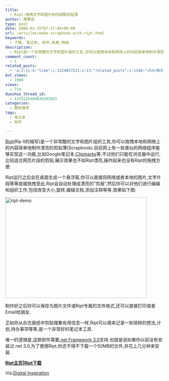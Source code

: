 ```yaml
---
title:
  - Ript:拖拽文字和图片制作超酷剪贴薄
author: 摩摩诘
type: post
date: 2008-02-15T07:27:04+00:00
url: /articles/make-scrapbook-with-ript.html
keywords:
  - 下载, 笔记本, 软件,免费,特效
description:
  - Ript是一个非常酷的文字和图片组织工具,你可以拖拽本地和网络上的内容简单地制作漂亮的剪贴薄(Scrapbook).目前网上有一些类似的网络程序能够实现这一功能,比如Google笔记本,Clipmarks等,不过他们只能在浏览器中运行,比较适合网页片段的剪贴,展示效果也不如Ript漂亮,操作起来也没有Ript的拖拽方便.
comment_count:
  - 1
related_posts:
  - 'a:2:{s:4:"time";i:1224857221;s:13:"related_posts";s:1348:"<h3>相关日志</h3><ul class="related_post"><li><a href="http://www.digglife.cn/articles/custom-windows-interface-tools.html" title="9个工具打造焕然一新的Windows界面">9个工具打造焕然一新的Windows界面</a></li><li><a href="http://www.digglife.cn/articles/convert-powerpoint-flash.html" title="免费将Powerpoint转换为Flash">免费将Powerpoint转换为Flash</a></li><li><a href="http://www.digglife.cn/articles/air-applications-for-bloggers.html" title="适合博客使用的7个Adobe AIR程序">适合博客使用的7个Adobe AIR程序</a></li><li><a href="http://www.digglife.cn/articles/starburn.html" title="免费刻录软件Starbun,不仅仅是刻录">免费刻录软件Starbun,不仅仅是刻录</a></li><li><a href="http://www.digglife.cn/articles/clean-up-desktop-improve-productivity-2.html" title="彻底清空桌面,让启动程序更加高效Part.2">彻底清空桌面,让启动程序更加高效Part.2</a></li><li><a href="http://www.digglife.cn/articles/clean-up-desktop-improve-productivity-1.html" title="彻底清空桌面,让启动程序更加高效Part.1">彻底清空桌面,让启动程序更加高效Part.1</a></li><li><a href="http://www.digglife.cn/articles/free-clipboard-manager-clipx.html" title="小巧的Windows剪切板管理器:ClipX">小巧的Windows剪切板管理器:ClipX</a></li></ul>";}'
bot_views:
  - 1900
views:
  - 719
duoshuo_thread_id:
  - 1154125469839262025
categories:
  - 酷软推荐
tags:
  - 笔记本
  - 软件

---
```

<a href="http://www.ript.com/" title="Ript" target="_blank">Ript</a>(Rip It的缩写)是一个非常酷的文字和图片组织工具,你可以拖拽本地和网络上的内容简单地制作漂亮的剪贴薄(Scrapbook).目前网上有一些类似的网络程序能够实现这一功能,比如Google笔记本,<a href="http://clipmarks.com/" title="Clipmarks" target="_blank">Clipmarks</a>等,不过他们只能在浏览器中运行,比较适合网页片段的剪贴,展示效果也不如Ript漂亮,操作起来也没有Ript的拖拽方便.

Ript运行之后会在桌面生成一个悬浮窗,你可以直接将网络或者本地的图片,文字片段等等直接拖拽至此,Ript会自动处理成漂亮的&#8221;剪报&#8221;,然后你可以对他们进行编辑和组织工作,包括改变大小,旋转,编辑文档,添加注释等等.效果如下图:

<!--more-->


  
<!--more-->

<a href="https://www.digglife.net/wp-content/uploads/3/379/2008/02/ript-demo.png" target="_blank"><img src="http://digglife.qiniudn.com/wp-content/uploads/3/379/2008/02/ript-demo-thumb.png" alt="ript-demo" border="0" height="321" width="450" /></a>

制作好之后你可以保存为图片文件或Ript专属的文件格式,还可以直接打印或者Email给朋友.

正如你从杂志报纸中剪贴搜集有用信息一样,Ript可以用来记录一些琐碎的想法,计划,待办事项等等,是一个非常好的笔记本工具.

唯一的遗憾是,这款软件需要<a href="http://www.onlinedown.net/soft/34491.htm" title=".net Framework 3.0下载" target="_blank">.net Framework 3.0</a>支持.也就是说如果你以前没有安装过.net 3.0,为了使用Ript,你还不得不下载一个50MB的文件,并花上几分钟来安装.

<a href="http://www.ript.com/" title="Ript主页" target="_blank"><strong>Ript主页</strong></a>**|**<a href="http://www.ript.com/install/Ript%20Installer.exe" title="Ript下载" target="_blank"><strong>Ript下载</strong></a>

Via:<a href="http://www.labnol.org/software/organize/rip-text-images-from-web-pages-scrapbooks/2213/" target="_blank">Digital Inspiration</a>